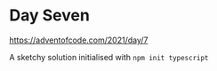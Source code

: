 # Day Seven

https://adventofcode.com/2021/day/7


A sketchy solution initialised with `npm init typescript`
